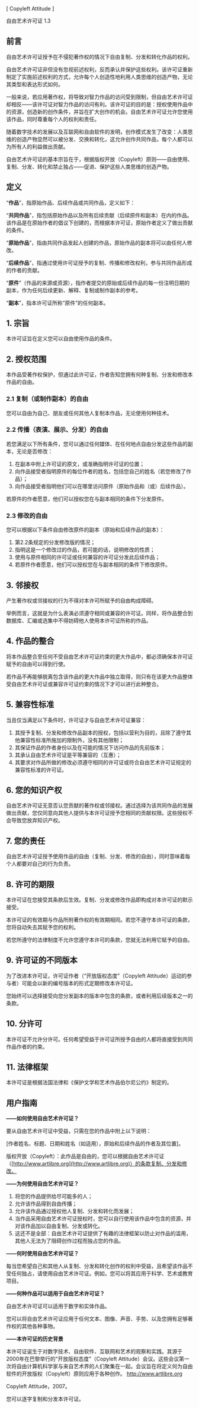 [ Copyleft Attitude ]

自由艺术许可证 1.3

## 前言
自由艺术许可证授予在不侵犯著作权的情况下自由复制、分发和转化作品的权利。

自由艺术许可证非但没有忽视前述权利，反而承认并保护这些权利。该许可证重新制定了实施前述权利的方式，允许每个人创造性地利用人类思维的创造产物，无论其类型和表达形式如何。

一般来说，若应用著作权，将导致对智力作品的访问受到限制，但自由艺术许可证却相反——该许可证对智力作品的访问有利。该许可证的目的是：授权使用作品中的资源，创造新的创作条件，并旨在扩大创作的机会。自由艺术许可证允许您使用该作品，同时尊重每个人的权利和责任。

随着数字技术的发展以及互联网和自由软件的发明，创作模式发生了改变：人类思维的创造产物显然可以被分发、交换和转化，这允许创作共同作品，每个人都可以为所有人的利益做出贡献。

自由艺术许可证的基本宗旨在于，根据版权开放（Copyleft）原则——自由使用、复制、分发、转化和禁止独占——促进、保护这些人类思维的创造产物。

## 定义
“**作品**”，指原始作品、后续作品或共同作品，定义如下：

“**共同作品**”，指包括原始作品以及所有后续贡献（后续原件和副本）在内的作品。该作品是在原始作者的倡议下创建的，而根据本许可证，原始作者定义了做出贡献的条件。

“**原始作品**”，指由共同作品发起人创建的作品，原始作品的副本将可以由任何人修改。

“**后续作品**”，指通过使用许可证授予的复制、传播和修改权利，参与共同作品形成的作者的贡献。

“**原件**”（作品的来源或资源），指作者提交的原始或后续作品的每一份注明日期的副本，作为任何后续更新、解释、复制或制作副本的参考。

“**副本**”，指本许可证所称“原件”的任何副本。

## 1. 宗旨
本许可证旨在定义您可以自由使用作品的条件。

## 2. 授权范围
本作品受著作权保护，但通过此许可证，作者告知您拥有何种复制、分发和修改本作品的自由。

### 2.1 复制（或制作副本）的自由
您可以自由为自己、朋友或任何其他人复制本作品，无论使用何种技术。

### 2.2 传播（表演、展示、分发）的自由
若您满足以下所有条件，您可以通过任何媒体、在任何地点自由分发这些作品的副本，无论是否修改：

1. 在副本中附上许可证的原文，或准确指明许可证的位置；
2. 向作品接受者指明原件的每位作者的姓名，包括您自己的姓名（若您修改了作品）；
3. 向作品接受者指明他们可以在哪里访问原件（原始作品和（或）后续作品）。

若原件的作者愿意，他们可以授权您在与副本相同的条件下分发原件。

### 2.3 修改的自由
您可以根据以下条件自由修改原件的副本（原始和后续作品的副本）：

1. 第2.2条规定的分发修改版的情况；
2. 指明这是一个修改过的作品，若可能的话，说明修改的性质；
3. 使用与原件相同的许可证或任何兼容的许可证分发此后续作品；
4. 若原件作者愿意，他们可以授权您在与副本相同的条件下修改原件。

## 3. 邻接权
产生著作权或邻接权的行为不得对本许可所赋予的自由构成障碍。

举例而言，这就是为什么表演必须遵守相同或兼容的许可证。同样，将作品整合到数据库、汇编或选集中不得妨碍他人使用本许可证所称的作品。

## 4. 作品的整合
将本作品整合至任何不受自由艺术许可证约束的更大作品中，都必须确保本许可证赋予的自由可以得到行使。

若作品不再能够脱离包含该作品的更大作品中独立取得，则只有在该更大作品整体受自由艺术许可证或兼容许可证约束的情况下才可以进行此种整合。

## 5. 兼容性标准
当且仅当满足以下条件时，许可证才与自由艺术许可证兼容：

1. 其授予复制、分发和修改作品副本的授权，包括以营利为目的，且除了遵守其他兼容性标准所施加的限制外，没有其他限制；
2. 其保证作品的作者身份以及在可能的情况下访问作品的先前版本；
3. 其承认自由艺术许可证是平等兼容的（互惠）；
4. 其要求对作品所做的修改必须遵守相同的许可证或符合自由艺术许可证规定的兼容性标准的许可证。

## 6. 您的知识产权
自由艺术许可证无意否认您贡献的著作权或邻接权。通过选择为该共同作品的发展做出贡献，您仅同意向其他人提供与本许可证授予您相同的贡献权限。这些授权不会导致您放弃知识产权。

## 7. 您的责任
自由艺术许可证授予使用作品的自由（复制、分发、修改的自由），同时意味着每个人都要对自己的行为负责。

## 8. 许可的期限
本许可证在您接受其条款后生效。复制、分发或修改作品即构成对本许可证的默示接受。

本许可证的有效期与作品所附著作权的有效期相同。若您不遵守本许可证的条款，您将自动失去其赋予您的权利。

若您所遵守的法律制度不允许您遵守本许可的条款，您就无法利用它赋予的自由。

## 9. 许可证的不同版本
为了改进本许可证，许可证作者（“开放版权态度”（Copyleft Attitude）运动的参与者）可能会以新的编号版本的形式定期修改本许可证。

您始终可以选择接受向您分发副本的版本中包含的条款，或者利用后续版本之一的条款。

## 10. 分许可
本许可证不允许分许可。任何希望受益于许可证所授予自由的人都将直接受到共同作品作者的约束。

## 11. 法律框架
本许可证是根据法国法律和《保护文学和艺术作品伯尔尼公约》制定的。

## 用户指南
**——如何使用自由艺术许可证？**

要从自由艺术许可证中受益，只需在您的作品中附上以下说明：

[作者姓名、标题、日期和姓名（如适用），原始和后续作品的作者及其位置]。

版权开放（Copyleft）：此作品是自由的，您可以根据自由艺术许可证（[http://www.artlibre.org](http://www.artlibre.org)）的条款复制、分发和修改。

**——为何使用自由艺术许可证？**

1. 将您的作品提供给尽可能多的人；
2. 允许该作品得到自由传播；
3. 允许该作品通过授权他人复制、分发和转化而发展；
4. 当作品采用自由艺术许可证授权时，您可以自行使用该作品中包含的资源，并对该作品加以自由复制、分发或转化。
5. 这还不是全部：自由艺术许可证提供了有趣的法律框架以防止对作品的滥用，其他人无法为了阻碍创作过程而独占您的作品。

**——何时使用自由艺术许可证？**

每当您希望自己和其他人从复制、分发和转化创作的权利中受益，且希望该作品不受任何独占，请使用自由艺术许可证。例如，您可以将其应用于科学、艺术或教育项目。

**——何种作品可以适用于自由艺术许可证？**

自由艺术许可证可以适用于数字和实体作品。

您可以将自由艺术许可证应用于任何文本、图像、声音、手势、以及您拥有足够著作权的其他各种事物。

**——本许可证的历史背景**

本许可证诞生于对数字技术、自由软件、互联网和艺术的观察和实践。其源于2000年在巴黎举行的“开放版权态度”（Copyleft Attitude）会议。这些会议第一次将自由计算机科学家与来自艺术界的人们聚集在一起。会议旨在将定义何为自由软件的开放版权（Copyleft）原则应用于各种创作。 http://www.artlibre.org

Copyleft Attitude，2007。

您可以逐字复制和分发本许可证。
